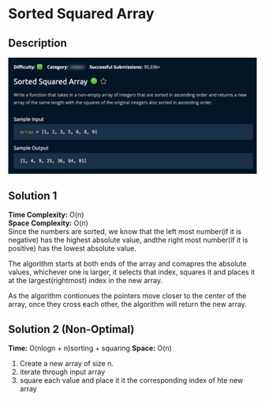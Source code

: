 # Sorted Squared Array

## Description

![description](./desc.png)

## Solution 1

**Time Complexity:** O(n)  
**Space Complexity:** O(n) <br/>
Since the numbers are sorted, we know that the left most number(if it is negative) has the highest absolute value, andthe right most number(if it is positive) has the lowest absolute value. <br/>

The algorithm starts at both ends of the array and comapres the absolute values, whichever one is larger, it selects that index, squares it and places it at the largest(rightmost) index in the new array.<br/>

As the algorithm contionues the pointers move closer to the center of the array, once they cross each other, the algorithm will return the new array.

## Solution 2 (Non-Optimal)

**Time:** O(nlogn + n)sorting + squaring
**Space:** O(n)

1. Create a new array of size n.
2. iterate through input array
3. square each value and place it it the corresponding index of hte new array
